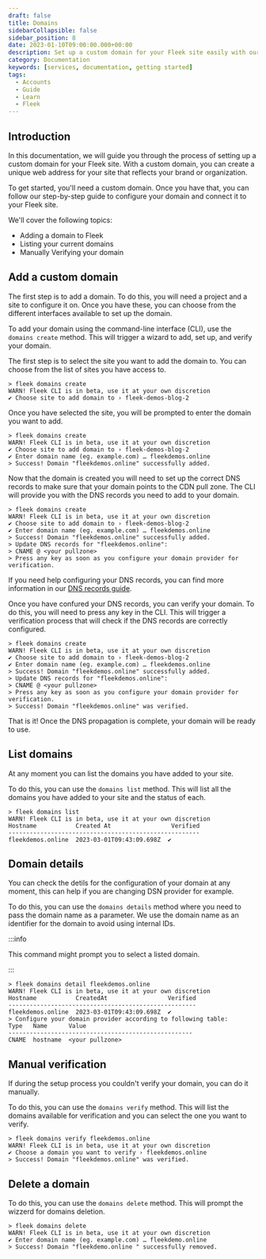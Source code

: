 ```yaml
---
draft: false
title: Domains
sidebarCollapsible: false
sidebar_position: 8
date: 2023-01-10T09:00:00.000+00:00
description: Set up a custom domain for your Fleek site easily with our CLI guide. Add, verify, and manage effortlessly.
category: Documentation
keywords: [services, documentation, getting started]
tags:
  - Accounts
  - Guide
  - Learn
  - Fleek
---
```


## Introduction

In this documentation, we will guide you through the process of setting up a custom domain for your Fleek site. With a custom domain, you can create a unique web address for your site that reflects your brand or organization.

To get started, you'll need a custom domain. Once you have that, you can follow our step-by-step guide to configure your domain and connect it to your Fleek site.

We'll cover the following topics:

- Adding a domain to Fleek
- Listing your current domains
- Manually Verifying your domain

## Add a custom domain

The first step is to add a domain. To do this, you will need a project and a site to configure it on. Once you have these, you can choose from the different interfaces available to set up the domain.

To add your domain using the command-line interface (CLI), use the `domains create` method. This will trigger a wizard to add, set up, and verify your domain.

The first step is to select the site you want to add the domain to. You can choose from the list of sites you have access to.

```shellscript filename="Adding a Domain" copy
> fleek domains create
WARN! Fleek CLI is in beta, use it at your own discretion
✔ Choose site to add domain to › fleek-demos-blog-2
```

Once you have selected the site, you will be prompted to enter the domain you want to add.

```shellscript filename="Adding a Domain" copy
> fleek domains create
WARN! Fleek CLI is in beta, use it at your own discretion
✔ Choose site to add domain to › fleek-demos-blog-2
✔ Enter domain name (eg. example.com) … fleekdemos.online
> Success! Domain "fleekdemos.online" successfully added.
```

Now that the domain is created you will need to set up the correct DNS records to make sure that your domain points to the CDN pull zone. The CLI will provide you with the DNS records you need to add to your domain.

```shellscript filename="Adding a Domain" copy
> fleek domains create
WARN! Fleek CLI is in beta, use it at your own discretion
✔ Choose site to add domain to › fleek-demos-blog-2
✔ Enter domain name (eg. example.com) … fleekdemos.online
> Success! Domain "fleekdemos.online" successfully added.
> Update DNS records for "fleekdemos.online":
> CNAME @ <your pullzone>
> Press any key as soon as you configure your domain provider for verification.
```

If you need help configuring your DNS records, you can find more information in our [DNS records guide](/guides/dns-records).

Once you have confured your DNS records, you can verify your domain. To do this, you will need to press any key in the CLI. This will trigger a verification process that will check if the DNS records are correctly configured.

```shellscript filename="Adding a Domain" copy
> fleek domains create
WARN! Fleek CLI is in beta, use it at your own discretion
✔ Choose site to add domain to › fleek-demos-blog-2
✔ Enter domain name (eg. example.com) … fleekdemos.online
> Success! Domain "fleekdemos.online" successfully added.
> Update DNS records for "fleekdemos.online":
> CNAME @ <your pullzone>
> Press any key as soon as you configure your domain provider for verification.
> Success! Domain "fleekdemos.online" was verified.
```

That is it! Once the DNS propagation is complete, your domain will be ready to use.

## List domains

At any moment you can list the domains you have added to your site.

To do this, you can use the `domains list` method. This will list all the domains you have added to your site and the status of each.

```shellscript filename="Listing Domains" copy
> fleek domains list
WARN! Fleek CLI is in beta, use it at your own discretion
Hostname           Created At                 Verified
------------------------------------------------------
fleekdemos.online  2023-03-01T09:43:09.698Z  ✔
```

## Domain details

You can check the detils for the configuration of your domain at any moment, this can help if you are changing DSN provider for example.

To do this, you can use the `domains details` method where you need to pass the domain name as a parameter. We use the domain name as an identifier for the domain to avoid using internal IDs.

:::info

This command might prompt you to select a listed domain.

:::

```shellscript filename="Listing Domains" copy
> fleek domains detail fleekdemos.online
WARN! Fleek CLI is in beta, use it at your own discretion
Hostname           CreatedAt                 Verified
-----------------------------------------------------
fleekdemos.online  2023-03-01T09:43:09.698Z  ✔
> Configure your domain provider according to following table:
Type   Name      Value
----------------------------------------------------
CNAME  hostname  <your pullzone>
```

## Manual verification

If during the setup process you couldn't verify your domain, you can do it manually.

To do this, you can use the `domains verify` method. This will list the domains available for verification and you can select the one you want to verify.

```shellscript filename="Listing Domains" copy
> fleek domains verify fleekdemos.online
WARN! Fleek CLI is in beta, use it at your own discretion
✔ Choose a domain you want to verify › fleekdemos.online
> Success! Domain "fleekdemos.online" was verified.
```

## Delete a domain

To do this, you can use the `domains delete` method. This will prompt the wizzerd for domains deletion.

```shellscript filename="Listing Domains" copy
> fleek domains delete
WARN! Fleek CLI is in beta, use it at your own discretion
✔ Enter domain name (eg. example.com) … fleekdemo.online
> Success! Domain "fleekdemo.online " successfully removed.
```
